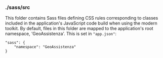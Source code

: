 ### ./sass/src

This folder contains Sass files defining CSS rules corresponding to classes
included in the application's JavaScript code build when using the modern toolkit.
By default, files in this folder are mapped to the application's root namespace, 'GeoAssistenza'.
This is set in `"app.json"`:

    "sass": {
        "namespace": "GeoAssistenza"
    }
